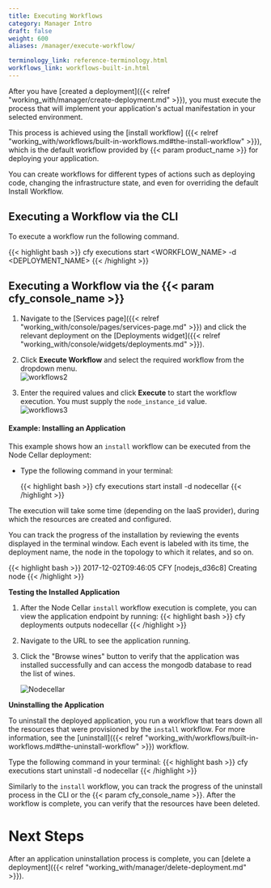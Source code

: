 ```yaml
---
title: Executing Workflows
category: Manager Intro
draft: false
weight: 600
aliases: /manager/execute-workflow/

terminology_link: reference-terminology.html
workflows_link: workflows-built-in.html
---
```


After you have [created a deployment]({{< relref "working_with/manager/create-deployment.md" >}}), you must execute the process that will implement your application's actual manifestation in your selected environment.

This process is achieved using the [install workflow] ({{< relref "working_with/workflows/built-in-workflows.md#the-install-workflow" >}}), which is the default workflow provided by {{< param product_name >}} for deploying your application.

You can create workflows for different types of actions such as deploying code, changing the infrastructure state, and even for overriding the default Install Workflow.


## Executing a Workflow via the CLI

To execute a workflow run the following command.

{{< highlight  bash >}}
cfy executions start <WORKFLOW_NAME> -d <DEPLOYMENT_NAME>
{{< /highlight >}}


## Executing a Workflow via the {{< param cfy_console_name >}}

1. Navigate to the [Services page]({{< relref "working_with/console/pages/services-page.md" >}}) and click the relevant deployment on the [Deployments widget]({{< relref "working_with/console/widgets/deployments.md" >}}).

2. Click **Execute Workflow** and select the required workflow from the dropdown menu.   
   ![workflows2]( /images/manager/ui-workflows2.png )

3. Enter the required values and click **Execute** to start the workflow execution. You must supply the `node_instance_id` value.<br />
   ![workflows3]( /images/manager/ui-workflows3.png )<br />

#### Example: Installing an Application

This example shows how an `install` workflow can be executed from the Node Cellar deployment:

* Type the following command in your terminal:

  {{< highlight  bash >}}
  cfy executions start install -d nodecellar
  {{< /highlight >}}

The execution will take some time (depending on the IaaS provider), during which the resources are created and configured.

You can track the progress of the installation by reviewing the events displayed in the terminal window. Each event is labeled with its time, the deployment name, the node in the topology to which it relates, and so on.

{{< highlight  bash  >}}
2017-12-02T09:46:05 CFY <nodecellar> [nodejs_d36c8] Creating node
{{< /highlight >}}

**Testing the Installed Application**

1. After the Node Cellar `install` workflow execution is complete, you can view the application endpoint by running:
   {{< highlight  bash >}}
   cfy deployments outputs nodecellar
   {{< /highlight >}}

2. Navigate to the URL to see the application running.

3. Click the "Browse wines" button to verify that the application was installed successfully and can access the mongodb database to read the list of wines.   

   ![Nodecellar]( /images/guide/quickstart-openstack/nodecellar.png )

**Uninstalling the Application**

To uninstall the deployed application, you run a workflow that tears down all the resources that were provisioned by the `install` workflow. For more information, see the [uninstall]({{< relref "working_with/workflows/built-in-workflows.md#the-uninstall-workflow" >}}) workflow.

Type the following command in your terminal:
{{< highlight  bash >}}
cfy executions start uninstall -d nodecellar
{{< /highlight >}}

Similarly to the `install` workflow, you can track the progress of the uninstall process in the CLI or the {{< param cfy_console_name >}}.
After the workflow is complete, you can verify that the resources have been deleted.

# Next Steps

After an application uninstallation process is complete, you can [delete a deployment]({{< relref "working_with/manager/delete-deployment.md" >}}).
